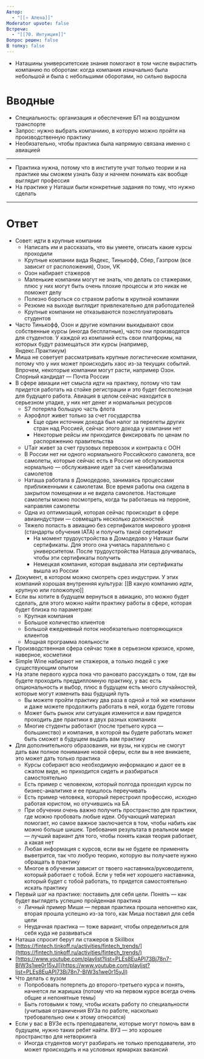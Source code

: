 ```yaml
---
Автор:
  - "[[⭐️ Алена]]"
Moderator upvote: false
Встречи:
  - "[[70. Интуиция]]"
Вопрос решен: false
В топку: false
---
```

- Наташины университетские знания помогают в том числе вырастить компанию по оборотам: когда компания изначально была небольшой и была с небольшими оборотами, но сильно выросла

# Вводные

- Специальность: организация и обеспечение БП на воздушном транспорте
- Запрос: нужно выбрать компаниию, в которую можно пройти на производственную практику
- Необязательно, чтобы практика была напрямую связана именно с авиацией

---

- Практика нужна, потому что в институте учат только теории и на практике мы сможем узнать базу и начнем понимать как вообще выглядит профессия
- На практике у Наташи были конкретные задания по тому, что нужно сделать

---

# Ответ

- Совет: идти в крупные компании
    - Написать им и рассказать, что вы умеете, описать какие курсы проходили
    - Крупные компании вида Яндекс, Тинькофф, Сбер, Газпром (все зависит от расположения), Озон, VK
    - Озон набирает стажеров
    - Маленькие компании могут не знать, что делать со стажерами, плюс у них могут быть очень плохие процессы и это никак не поможет делу
    - Полезно бороться со страхом работы в крупной компании
    - Резюме на выходе выглядит привлекательно для работодателей
    - Крупные компании не отказываются поэксплуатировать студентов
- Часто Тинькофф, Озон и другие компании выкидывают свои собственные курсы (иногда бесплатные), часто они производятся для студентов. У каждой из компаний есть свои платформы, на которых будут размещаться эти курсы (например, Яндекс.Практикум)
- Миша не советует рассматривать крупные логистические компании, потому что у них может происходить хаос из-за текущих событий. Впрочем, некоторые компании могут расти, например Озон. Спорный кандидат — Почта России
- В сфере авиации нет смысла идти на практику, потому что там придется работать на стойке регистрации и это будет бесполезная для будущего работа. Авиация в целом сейчас находится в серьезном упадке, у них нет денег и нормальных ресурсов
    - S7 потеряла большую часть флота
    - Аэрофлот живет только за счет государства
        - Еще один источник дохода был налог за перелеты других стран над Россией, сейчас этого дохода у компании нет
        - Некоторые рейсы им приходится фиксировать по ценам по распоряжению правительства
    - UTair живет за счет грузовых перевозок и контракта с ООН
    - В России нет ни одного нормального Российского самолета, все самолеты, которые сейчас есть в России не обслуживаются нормально — обслуживание идет за счет каннибализма самолетов
    - Наташа работала в Домодедово, занимаясь процессами приближенными к самолетам. Все время работы она сидела в закрытом помещении и не видела самолетов. Настоящие самолеты можно посмотреть, когда ты работаешь на перроне, направляя самолеты
    - Одна из оптимизаций, которая сейчас происходит в сфере авиаиндустрии — совмещать несколько должностей
    - Тяжело попасть в авиацию без сертификатов мирового уровня (стандарты обучения IATA) и получить такой сертификат
        - На момент трудоустройства в Домодедово у Наташи были сертификаты. Для этого она училась параллельно с университетом. После трудоустройства Наташа доучивалась, чтобы эти сертификаты получить
        - Немецкая компания, которая выдавала эти сертификаты вышла из России
- Документ, в котором можно смотреть срез индустрии. У этих компаний хорошая внутренняя культура: [[В какую компанию идти, крупную или голожопую]]
- Если вы хотите в будущем вернуться в авиацию, это можно будет сделать, для этого можно найти практику работы в сфере, которая будет близка по параметрам:
    - Крупная компания
    - Большое количество клиентов
    - Большой ежедневный поток необязательно повторяющихся клиентов
    - Мощная программа лояльности
- Производственная сфера сейчас тоже в серьезном кризисе, кроме, наверное, косметики
- Simple Wine набирают не стажеров, а только людей с уже существующим опытом
- На этапе первого курса пока что рановато рассуждать о том, где вы будете проходить преддипломную практику, у вас есть опциональность и выбор, плюс в будущем есть много случайностей, которые могут изменить ваш будущий путь
    - Вы можете пройти практику два раза в одной и той же компании и даже можете продолжить работать в ней, когда будете готовы
    - Может быть рынок или ситуация изменится и вам придется проходить две практики в двух разных компаниях
    - Многие студенты работают (после третьего курса — большинство) и компания, в которой вы будете работать может быть сможет в будущем выдать вам практику
- Для дополнительного образования, ни вузы, ни курсы не смогут дать вам полное понимание новой сферы, если вы в нее вникаете, это может дать только практика
    - Курсы собирают всю необходимую информацию и дают ее в сжатом виде, но приходится сидеть и разбираться самостоятельно
    - Есть пример с человеком, который полгода проходил курсы по бизнес-аналитике и ее пришлось переучивать
    - Есть пример человека, который перестроил профессию, исходно работая юристом, но отучившись на БА
    - При обучении очень важно получить пространство для практики, где можно пробовать любые идеи. Обучающий материал помогает, но самое важное заключается в том, чтобы набить как можно больше шишек. Требования результата в реальном мире — лучший вариант для того, чтобы понять какая теория работает, а какая нет
    - Любая информация с курсов, если вы не будете ее применять выветрится, так что любую теорию, которую вы получаете нужно обращать в практику
    - Многое в обучении зависит от твоего наставника/руководителя, который работает с тобой. Если у тебя нет хорошего наставника, который будет с тобой работать, то придется самостоятельно искать практику
- Первый шаг на практике: поставить для себя цели. Понять — как будет выглядеть успешно пройденная практика
    - Личный пример Миши — первая практика прошла непонятно как, вторая прошла успешно из-за того, как Миша поставил для себя цели
    - Неудачная практика — тоже вариант, чтобы определиться для себя куда не развиваться
- Наташа спросит берут ли стажеров в Skillbox
- [https://fintech.tinkoff.ru/activities/fintech_trends/](https://fintech.tinkoff.ru/activities/fintech_trends/)
- [https://www.youtube.com/playlist?list=PLEs8EuAPI73Bj78n7-BIW3s1we0r15yJl](https://www.youtube.com/playlist?list=PLEs8EuAPI73Bj78n7-BIW3s1we0r15yJl)
- Что делать с вузом
    - Попробовать потерпеть до второго-третьего курса и понять, начнется ли жаришка (потому что на первом курсе всегда очень общие и непонятные темы)
    - Быть готовыми к тому, чтобы искать работу по специальности (учитывая ограничения ВУЗа по работе, насколько требовательно они к этому относятся)
- Если у вас в ВУЗе есть преподаватели, которые могут помочь вам в будущем, нужно таких ребят найти. ВУЗ — это хорошее пространство для нетворкинга
    - Иногда студентов могут разбирать не только преподаватели, это может происходить и на условных ярмарках вакансий